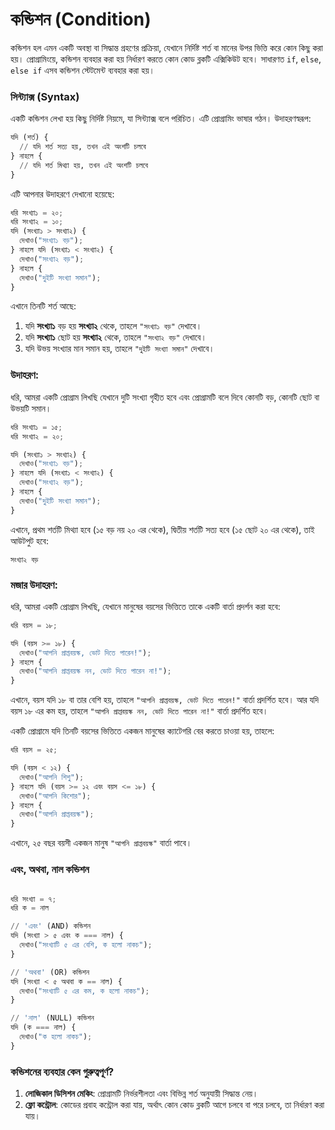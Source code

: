 
# কন্ডিশন (Condition) 

কন্ডিশন হল এমন একটি অবস্থা বা সিদ্ধান্ত গ্রহণের প্রক্রিয়া, যেখানে নির্দিষ্ট শর্ত বা মানের উপর ভিত্তি করে কোন কিছু করা হয়। প্রোগ্রামিংয়ে, কন্ডিশন ব্যবহার করা হয় নির্ধারণ করতে কোন কোড ব্লকটি এক্সিকিউট হবে। সাধারণত `if`, `else`, `else if` এসব কন্ডিশন স্টেটমেন্ট ব্যবহার করা হয়।

### সিন্ট্যাক্স (Syntax)

একটি কন্ডিশন লেখা হয় কিছু নির্দিষ্ট নিয়মে, যা সিন্ট্যাক্স বলে পরিচিত। এটি প্রোগ্রামিং ভাষার গঠন। উদাহরণস্বরূপ:

```py
যদি (শর্ত) {
  // যদি শর্ত সত্য হয়, তখন এই অংশটি চলবে
} নাহলে {
  // যদি শর্ত মিথ্যা হয়, তখন এই অংশটি চলবে
}
```

এটি আপনার উদাহরণে দেখানো হয়েছে:

```py
ধরি সংখ্যা১ = ২০;
ধরি সংখ্যা২ = ১০;
যদি (সংখ্যা১ > সংখ্যা২) {
  দেখাও("সংখ্যা১ বড়");
} নাহলে যদি (সংখ্যা১ < সংখ্যা২) {
  দেখাও("সংখ্যা২ বড়");
} নাহলে {
  দেখাও("দুইটি সংখ্যা সমান");
}
```

এখানে তিনটি শর্ত আছে:

1. যদি **সংখ্যা১** বড় হয় **সংখ্যা২** থেকে, তাহলে `"সংখ্যা১ বড়"` দেখাবে।
2. যদি **সংখ্যা১** ছোট হয় **সংখ্যা২** থেকে, তাহলে `"সংখ্যা২ বড়"` দেখাবে।
3. যদি উভয় সংখ্যার মান সমান হয়, তাহলে `"দুইটি সংখ্যা সমান"` দেখাবে।

### উদাহরণ:

ধরি, আমরা একটি প্রোগ্রাম লিখছি যেখানে দুটি সংখ্যা গৃহীত হবে এবং প্রোগ্রামটি বলে দিবে কোনটি বড়, কোনটি ছোট বা উভয়টি সমান।

```py
ধরি সংখ্যা১ = ১৫;
ধরি সংখ্যা২ = ২০;

যদি (সংখ্যা১ > সংখ্যা২) {
  দেখাও("সংখ্যা১ বড়");
} নাহলে যদি (সংখ্যা১ < সংখ্যা২) {
  দেখাও("সংখ্যা২ বড়");
} নাহলে {
  দেখাও("দুইটি সংখ্যা সমান");
}
```

এখানে, প্রথম শর্তটি মিথ্যা হবে (১৫ বড় নয় ২০ এর থেকে), দ্বিতীয় শর্তটি সত্য হবে (১৫ ছোট ২০ এর থেকে), তাই আউটপুট হবে:

```
সংখ্যা২ বড়
```

### মজার উদাহরণ:

ধরি, আমরা একটি প্রোগ্রাম লিখছি, যেখানে মানুষের বয়সের ভিত্তিতে তাকে একটি বার্তা প্রদর্শন করা হবে:

```py
ধরি বয়স = ১৮;

যদি (বয়স >= ১৮) {
  দেখাও("আপনি প্রাপ্তবয়স্ক, ভোট দিতে পারেন!");
} নাহলে {
  দেখাও("আপনি প্রাপ্তবয়স্ক নন, ভোট দিতে পারেন না!");
}
```

এখানে, বয়স যদি ১৮ বা তার বেশি হয়, তাহলে `"আপনি প্রাপ্তবয়স্ক, ভোট দিতে পারেন!"` বার্তা প্রদর্শিত হবে। আর যদি বয়স ১৮ এর কম হয়, তাহলে `"আপনি প্রাপ্তবয়স্ক নন, ভোট দিতে পারেন না!"` বার্তা প্রদর্শিত হবে।


একটি প্রোগ্রামে যদি তিনটি বয়সের ভিত্তিতে একজন মানুষের ক্যাটেগরি বের করতে চাওয়া হয়, তাহলে:

```py
ধরি বয়স = ২৫;

যদি (বয়স < ১২) {
  দেখাও("আপনি শিশু");
} নাহলে যদি (বয়স >= ১২ এবং বয়স <= ১৮) {
  দেখাও("আপনি কিশোর");
} নাহলে {
  দেখাও("আপনি প্রাপ্তবয়স্ক");
}
```

এখানে, ২৫ বছর বয়সী একজন মানুষ `"আপনি প্রাপ্তবয়স্ক"` বার্তা পাবে।
### এবং, অথবা, নাল কন্ডিশন
```py

ধরি সংখ্যা = ৭;
ধরি ক = নাল 

// 'এবং' (AND) কন্ডিশন
যদি (সংখ্যা > ৫ এবং ক === নাল) {
  দেখাও("সংখ্যাটি ৫ এর বেশি, ক হলো নাকচ");
}

// 'অথবা' (OR) কন্ডিশন
যদি (সংখ্যা < ৫ অথবা ক == নাল) {
  দেখাও("সংখ্যাটি ৫ এর কম, ক হলো নাকচ");
}

// 'নাল' (NULL) কন্ডিশন
যদি (ক === নাল) {
  দেখাও("ক হলো নাকচ");
}
```
### কন্ডিশনের ব্যবহার কেন গুরুত্বপূর্ণ?

1. **লোজিকাল ডিসিশন মেকিং**: প্রোগ্রামটি নির্ভরশীলতা এবং বিভিন্ন শর্ত অনুযায়ী সিদ্ধান্ত নেয়।
2. **ফ্লো কন্ট্রোল**: কোডের প্রবাহ কন্ট্রোল করা যায়, অর্থাৎ কোন কোড ব্লকটি আগে চলবে বা পরে চলবে, তা নির্ধারণ করা যায়।

